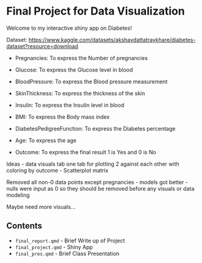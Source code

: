 # Final Project for Data Visualization 
Welcome to my interactive shiny app on Diabetes!

Dataset: https://www.kaggle.com/datasets/akshaydattatraykhare/diabetes-dataset?resource=download

  - Pregnancies: To express the Number of pregnancies

  - Glucose: To express the Glucose level in blood

  - BloodPressure: To express the Blood pressure measurement

  - SkinThickness: To express the thickness of the skin

  - Insulin: To express the Insulin level in blood

  - BMI: To express the Body mass index
  
  - DiabetesPedigreeFunction: To express the Diabetes percentage

  - Age: To express the age

  - Outcome: To express the final result 1 is Yes and 0 is No
  
  
  Ideas - 
    data visuals tab
      one tab for plotting 2 against each other with coloring by outcome - Scatterplot matrix
  
  
  
  Removed all non-0 data points except pregnancies - models got better - nulls were input as 0 so they should be removed before any visuals or data modeling
    
  Maybe need more visuals...
    
    
    
## Contents
- `final_report.qmd` - Brief Write up of Project
- `final_project.qmd` - Shiny App
- `final_pres.qmd` - Brief Class Presentation